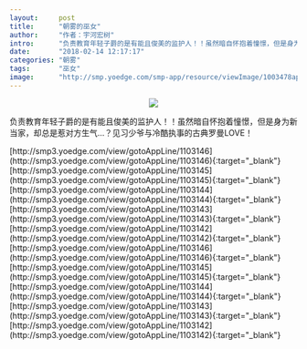 ```yaml
---
layout:     post
title:      "朝雾的巫女"
author:     "作者：宇河宏树"
intro:      "负责教育年轻子爵的是有能且俊美的监护人！！虽然暗自怀抱着憧憬，但是身为新当家，却总是惹对方生气…？见习少爷与冷酷执事的古典罗曼LOVE！"
date:       "2018-02-14 12:17:17"
categories: "朝雾"
tags:       "巫女"
image:      "http://smp.yoedge.com/smp-app/resource/viewImage/1003478appline.png"
---
```

<div style="text-align: center">
<p><img src="http://smp.yoedge.com/smp-app/resource/viewImage/1003478appline.png"/></p>
</div>
<p class="post-meta">
<span>负责教育年轻子爵的是有能且俊美的监护人！！虽然暗自怀抱着憧憬，但是身为新当家，却总是惹对方生气…？见习少爷与冷酷执事的古典罗曼LOVE！</span>
</p>
[http://smp3.yoedge.com/view/gotoAppLine/1103146](http://smp3.yoedge.com/view/gotoAppLine/1103146){:target="_blank"}
[http://smp3.yoedge.com/view/gotoAppLine/1103145](http://smp3.yoedge.com/view/gotoAppLine/1103145){:target="_blank"}
[http://smp3.yoedge.com/view/gotoAppLine/1103144](http://smp3.yoedge.com/view/gotoAppLine/1103144){:target="_blank"}
[http://smp3.yoedge.com/view/gotoAppLine/1103143](http://smp3.yoedge.com/view/gotoAppLine/1103143){:target="_blank"}
[http://smp3.yoedge.com/view/gotoAppLine/1103142](http://smp3.yoedge.com/view/gotoAppLine/1103142){:target="_blank"}
[http://smp3.yoedge.com/view/gotoAppLine/1103146](http://smp3.yoedge.com/view/gotoAppLine/1103146){:target="_blank"}
[http://smp3.yoedge.com/view/gotoAppLine/1103145](http://smp3.yoedge.com/view/gotoAppLine/1103145){:target="_blank"}
[http://smp3.yoedge.com/view/gotoAppLine/1103144](http://smp3.yoedge.com/view/gotoAppLine/1103144){:target="_blank"}
[http://smp3.yoedge.com/view/gotoAppLine/1103143](http://smp3.yoedge.com/view/gotoAppLine/1103143){:target="_blank"}
[http://smp3.yoedge.com/view/gotoAppLine/1103142](http://smp3.yoedge.com/view/gotoAppLine/1103142){:target="_blank"}


